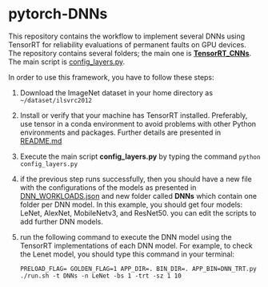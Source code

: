 # pytorch-DNNs

This repository contains the workflow to implement several DNNs using TensorRT for reliability evaluations of permanent faults on GPU devices. The repository contains several folders; the main one is [**TensorRT_CNNs**](https://github.com/divadnauj-GB/pytorch-DNNs/tree/main/TensorRT_CNNs). The main script is [config_layers.py](https://github.com/divadnauj-GB/pytorch-DNNs/blob/main/TensorRT_CNNs/config_layers.py). 

In order to use this framework, you have to follow these steps:
1. Download the ImageNet dataset in your home directory as ```~/dataset/ilsvrc2012```
2. Install or verify that your machine has TensorRT installed. Preferably, use tensor in a conda environment to avoid problems with other Python environments and packages. Further details are presented in [README.md](https://github.com/divadnauj-GB/pytorch-DNNs/blob/main/TensorRT_CNNs/README.md)
3. Execute the main script **config_layers.py** by typing the command ```python config_layers.py```
4. if the previous step runs successfully, then you should have a new file with the configurations of the models as presented in [DNN_WORKLOADS.json](https://github.com/divadnauj-GB/pytorch-DNNs/blob/main/TensorRT_CNNs/DNN_WORKLOADS.json) and new folder called **DNNs** which contain one folder per DNN model. In this example, you should get four models: LeNet, AlexNet, MobileNetv3, and ResNet50. you can edit the scripts to add further DNN models.
5. run the following command to execute the DNN model using the TensorRT implementations of each DNN model. For example, to check the Lenet model, you should type this command in your terminal:

   ```PRELOAD_FLAG= GOLDEN_FLAG=1 APP_DIR=. BIN_DIR=. APP_BIN=DNN_TRT.py ./run.sh -t DNNs -n LeNet -bs 1 -trt -sz 1 10```
